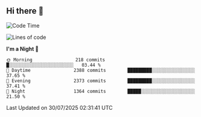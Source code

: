 ## Hi there 👋

<!--
**Wangmerlyn/Wangmerlyn** is a ✨ _special_ ✨ repository because its `README.md` (this file) appears on your GitHub profile.

Here are some ideas to get you started:

- 🔭 I’m currently working on ...
- 🌱 I’m currently learning ...
- 👯 I’m looking to collaborate on ...
- 🤔 I’m looking for help with ...
- 💬 Ask me about ...
- 📫 How to reach me: ...
- 😄 Pronouns: ...
- ⚡ Fun fact: ...
-->
<!--START_SECTION:waka-->
![Code Time](http://img.shields.io/badge/Code%20Time-455%20hrs%2049%20mins-blue)

![Lines of code](https://img.shields.io/badge/From%20Hello%20World%20I%27ve%20Written-40.2%20million%20lines%20of%20code-blue)

**I'm a Night 🦉** 

```text
🌞 Morning                218 commits         █░░░░░░░░░░░░░░░░░░░░░░░░   03.44 % 
🌆 Daytime                2388 commits        █████████░░░░░░░░░░░░░░░░   37.65 % 
🌃 Evening                2373 commits        █████████░░░░░░░░░░░░░░░░   37.41 % 
🌙 Night                  1364 commits        █████░░░░░░░░░░░░░░░░░░░░   21.50 % 
```



 Last Updated on 30/07/2025 02:31:41 UTC
<!--END_SECTION:waka-->
